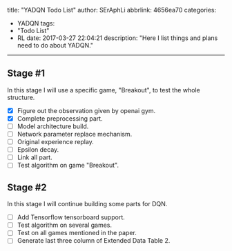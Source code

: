 title: "YADQN Todo List"
author: SErAphLi
abbrlink: 4656ea70
categories:
  - YADQN
tags:
  - "Todo List"
  - RL
date: 2017-03-27 22:04:21
description: "Here I list things and plans need to do about YADQN."
---

## Stage #1

In this stage I will use a specific game, "Breakout", to test the whole structure. 

- [x] Figure out the observation given by openai gym.
- [x] Complete preprocessing part.
- [ ] Model architecture build.
- [ ] Network parameter replace mechanism.
- [ ] Original experience replay.
- [ ] Epsilon decay.
- [ ] Link all part.
- [ ] Test algorithm on game "Breakout".

## Stage #2

In this stage I will continue building some parts for DQN.

- [ ] Add Tensorflow tensorboard support.
- [ ] Test algorithm on several games.
- [ ] Test on all games mentioned in the paper.
- [ ] Generate last three column of Extended Data Table 2.